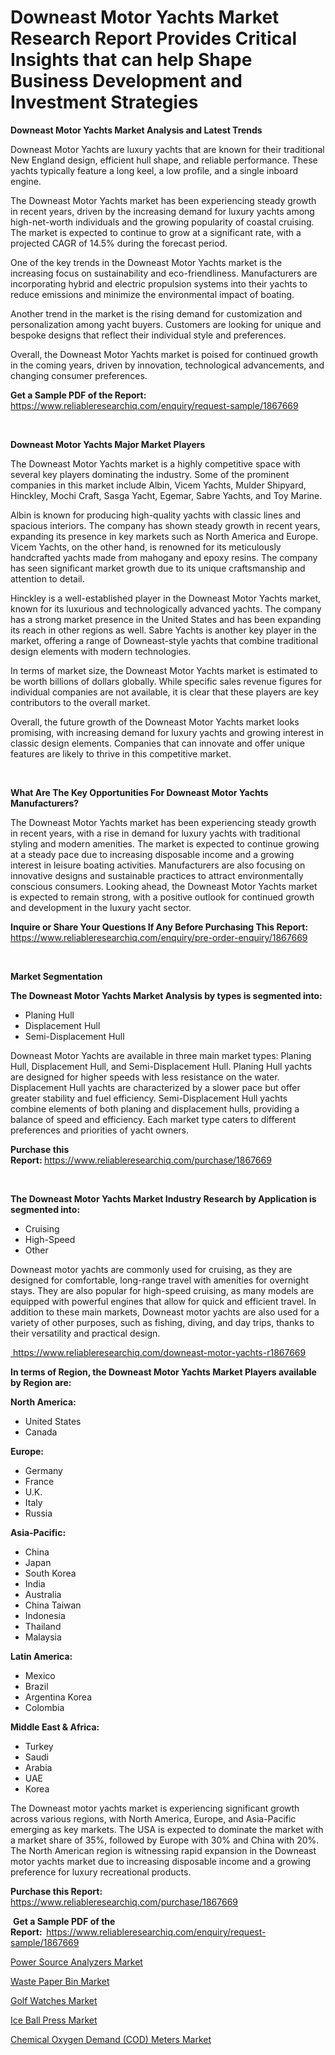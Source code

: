 <p><h1>Downeast Motor Yachts Market Research Report Provides Critical Insights that can help Shape Business Development and Investment Strategies</h1></p><p><strong>Downeast Motor Yachts Market Analysis and Latest Trends</strong></p>
<p><p>Downeast Motor Yachts are luxury yachts that are known for their traditional New England design, efficient hull shape, and reliable performance. These yachts typically feature a long keel, a low profile, and a single inboard engine.</p><p>The Downeast Motor Yachts market has been experiencing steady growth in recent years, driven by the increasing demand for luxury yachts among high-net-worth individuals and the growing popularity of coastal cruising. The market is expected to continue to grow at a significant rate, with a projected CAGR of 14.5% during the forecast period.</p><p>One of the key trends in the Downeast Motor Yachts market is the increasing focus on sustainability and eco-friendliness. Manufacturers are incorporating hybrid and electric propulsion systems into their yachts to reduce emissions and minimize the environmental impact of boating.</p><p>Another trend in the market is the rising demand for customization and personalization among yacht buyers. Customers are looking for unique and bespoke designs that reflect their individual style and preferences.</p><p>Overall, the Downeast Motor Yachts market is poised for continued growth in the coming years, driven by innovation, technological advancements, and changing consumer preferences.</p></p>
<p><strong>Get a Sample PDF of the Report:&nbsp;</strong> <a href="https://www.reliableresearchiq.com/enquiry/request-sample/1867669">https://www.reliableresearchiq.com/enquiry/request-sample/1867669</a></p>
<p>&nbsp;</p>
<p><strong>Downeast Motor Yachts Major Market Players</strong></p>
<p><p>The Downeast Motor Yachts market is a highly competitive space with several key players dominating the industry. Some of the prominent companies in this market include Albin, Vicem Yachts, Mulder Shipyard, Hinckley, Mochi Craft, Sasga Yacht, Egemar, Sabre Yachts, and Toy Marine.</p><p>Albin is known for producing high-quality yachts with classic lines and spacious interiors. The company has shown steady growth in recent years, expanding its presence in key markets such as North America and Europe. Vicem Yachts, on the other hand, is renowned for its meticulously handcrafted yachts made from mahogany and epoxy resins. The company has seen significant market growth due to its unique craftsmanship and attention to detail.</p><p>Hinckley is a well-established player in the Downeast Motor Yachts market, known for its luxurious and technologically advanced yachts. The company has a strong market presence in the United States and has been expanding its reach in other regions as well. Sabre Yachts is another key player in the market, offering a range of Downeast-style yachts that combine traditional design elements with modern technologies.</p><p>In terms of market size, the Downeast Motor Yachts market is estimated to be worth billions of dollars globally. While specific sales revenue figures for individual companies are not available, it is clear that these players are key contributors to the overall market.</p><p>Overall, the future growth of the Downeast Motor Yachts market looks promising, with increasing demand for luxury yachts and growing interest in classic design elements. Companies that can innovate and offer unique features are likely to thrive in this competitive market.</p></p>
<p>&nbsp;</p>
<p><strong>What Are The Key Opportunities For Downeast Motor Yachts Manufacturers?</strong></p>
<p><p>The Downeast Motor Yachts market has been experiencing steady growth in recent years, with a rise in demand for luxury yachts with traditional styling and modern amenities. The market is expected to continue growing at a steady pace due to increasing disposable income and a growing interest in leisure boating activities. Manufacturers are also focusing on innovative designs and sustainable practices to attract environmentally conscious consumers. Looking ahead, the Downeast Motor Yachts market is expected to remain strong, with a positive outlook for continued growth and development in the luxury yacht sector.</p></p>
<p><strong>Inquire or Share Your Questions If Any Before Purchasing This Report:</strong> <a href="https://www.reliableresearchiq.com/enquiry/pre-order-enquiry/1867669">https://www.reliableresearchiq.com/enquiry/pre-order-enquiry/1867669</a></p>
<p>&nbsp;</p>
<p><strong>Market Segmentation</strong></p>
<p><strong>The Downeast Motor Yachts Market Analysis by types is segmented into:</strong></p>
<p><ul><li>Planing Hull</li><li>Displacement Hull</li><li>Semi-Displacement Hull</li></ul></p>
<p><p>Downeast Motor Yachts are available in three main market types: Planing Hull, Displacement Hull, and Semi-Displacement Hull. Planing Hull yachts are designed for higher speeds with less resistance on the water. Displacement Hull yachts are characterized by a slower pace but offer greater stability and fuel efficiency. Semi-Displacement Hull yachts combine elements of both planing and displacement hulls, providing a balance of speed and efficiency. Each market type caters to different preferences and priorities of yacht owners.</p></p>
<p><strong>Purchase this Report:&nbsp;</strong><a href="https://www.reliableresearchiq.com/purchase/1867669">https://www.reliableresearchiq.com/purchase/1867669</a></p>
<p>&nbsp;</p>
<p><strong>The Downeast Motor Yachts Market Industry Research by Application is segmented into:</strong></p>
<p><ul><li>Cruising</li><li>High-Speed</li><li>Other</li></ul></p>
<p><p>Downeast motor yachts are commonly used for cruising, as they are designed for comfortable, long-range travel with amenities for overnight stays. They are also popular for high-speed cruising, as many models are equipped with powerful engines that allow for quick and efficient travel. In addition to these main markets, Downeast motor yachts are also used for a variety of other purposes, such as fishing, diving, and day trips, thanks to their versatility and practical design.</p></p>
<p><a href="https://www.reliableresearchiq.com/downeast-motor-yachts-r1867669">&nbsp;https://www.reliableresearchiq.com/downeast-motor-yachts-r1867669</a></p>
<p><strong>In terms of Region, the Downeast Motor Yachts Market Players available by Region are:</strong></p>
<p>
    <p> <strong> North America: </strong>
        <ul>
            <li>United States</li>
            <li>Canada</li>
        </ul>
        </p> 
    <p> <strong> Europe: </strong>
        <ul>
            <li>Germany</li>
            <li>France</li>
            <li>U.K.</li>
            <li>Italy</li>
            <li>Russia</li>
        </ul>
        </p> 
    <p> <strong> Asia-Pacific: </strong>
        <ul>
            <li>China</li>
            <li>Japan</li>
            <li>South Korea</li>
            <li>India</li>
            <li>Australia</li>
            <li>China Taiwan</li>
            <li>Indonesia</li>
            <li>Thailand</li>
            <li>Malaysia</li>
        </ul>
        </p> 
    <p> <strong> Latin America: </strong>
        <ul>
            <li>Mexico</li>
            <li>Brazil</li>
            <li>Argentina Korea</li>
            <li>Colombia</li>
        </ul>
        </p> 
    <p> <strong> Middle East & Africa: </strong>
        <ul>
            <li>Turkey</li>
            <li>Saudi</li>
            <li>Arabia</li>
            <li>UAE</li>
            <li>Korea</li>
        </ul>
    </p>
    </p>
<p><p>The Downeast motor yachts market is experiencing significant growth across various regions, with North America, Europe, and Asia-Pacific emerging as key markets. The USA is expected to dominate the market with a market share of 35%, followed by Europe with 30% and China with 20%. The North American region is witnessing rapid expansion in the Downeast motor yachts market due to increasing disposable income and a growing preference for luxury recreational products.</p></p>
<p><strong>Purchase this Report: </strong><a href="https://www.reliableresearchiq.com/purchase/1867669">https://www.reliableresearchiq.com/purchase/1867669</a></p>
<p>&nbsp;<strong>Get a Sample PDF of the Report:&nbsp;&nbsp;</strong><a href="https://www.reliableresearchiq.com/enquiry/request-sample/1867669">https://www.reliableresearchiq.com/enquiry/request-sample/1867669</a></p>
<p><strong></strong></p>
<p><p><a href="https://github.com/markusgodoy/Market-Research-Report-List-4/blob/main/power-source-analyzers-market.md">Power Source Analyzers Market</a></p><p><a href="https://medium.com/@lottierunte68/waste-paper-bin-market-trends-and-analysis-opportunities-and-challenges-for-future-growth-2024-1efaad3cd091">Waste Paper Bin Market</a></p><p><a href="https://medium.com/@dannellbugess3/strategic-insights-into-global-golf-watches-market-trends-2024-2031-covered-in-111-pages-05f4ee8d5dd9">Golf Watches Market</a></p><p><a href="https://medium.com/@presleybode/ice-ball-press-industry-analysis-report-its-market-size-share-trends-by-application-region-e4df1c8ce1f2">Ice Ball Press Market</a></p><p><a href="https://github.com/luckyshygirl/Market-Research-Report-List-6/blob/main/chemical-oxygen-demand-cod-meters-market.md">Chemical Oxygen Demand (COD) Meters Market</a></p></p>